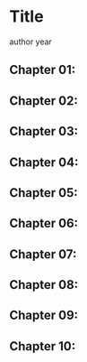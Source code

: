 # Title 
author
year

## Chapter 01: 

## Chapter 02: 

## Chapter 03: 

## Chapter 04: 

## Chapter 05: 

## Chapter 06: 

## Chapter 07: 

## Chapter 08: 

## Chapter 09: 

## Chapter 10: 


